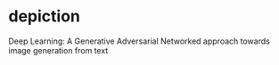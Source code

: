 # depiction
Deep Learning: A Generative Adversarial Networked approach towards image generation from text 
